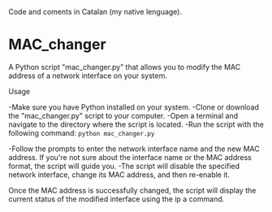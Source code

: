 Code and coments in Catalan (my native lenguage).

# MAC_changer
A Python script "mac_changer.py" that allows you to modify the MAC address of a network interface on your system. 

Usage

-Make sure you have Python installed on your system.
-Clone or download the "mac_changer.py" script to your computer.
-Open a terminal and navigate to the directory where the script is located.
-Run the script with the following command:
``python mac_changer.py``

-Follow the prompts to enter the network interface name and the new MAC address. If you're not sure about the interface name or the MAC address format, the script will guide you.
-The script will disable the specified network interface, change its MAC address, and then re-enable it.

Once the MAC address is successfully changed, the script will display the current status of the modified interface using the ip a command.
